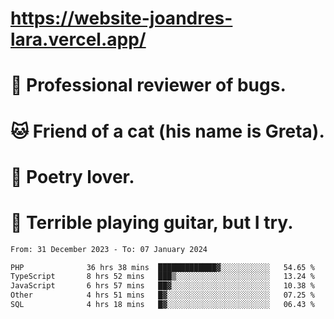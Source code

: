 # https://website-joandres-lara.vercel.app/
# 🐛 Professional reviewer of bugs.
# 🐱 Friend of a cat (his name is Greta).
# 📜 Poetry lover.
# 🎸 Terrible playing guitar, but I try.

<!--START_SECTION:waka-->

```txt
From: 31 December 2023 - To: 07 January 2024

PHP              36 hrs 38 mins  █████████████▓░░░░░░░░░░░   54.65 %
TypeScript       8 hrs 52 mins   ███▒░░░░░░░░░░░░░░░░░░░░░   13.24 %
JavaScript       6 hrs 57 mins   ██▓░░░░░░░░░░░░░░░░░░░░░░   10.38 %
Other            4 hrs 51 mins   █▓░░░░░░░░░░░░░░░░░░░░░░░   07.25 %
SQL              4 hrs 18 mins   █▓░░░░░░░░░░░░░░░░░░░░░░░   06.43 %
```

<!--END_SECTION:waka-->
